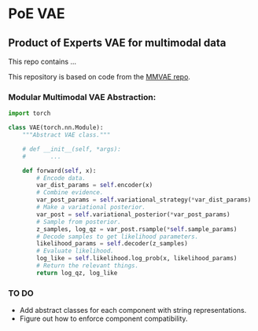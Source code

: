 # PoE VAE

## Product of Experts VAE for multimodal data


This repo contains ...

This repository is based on code from the
[MMVAE repo](https://github.com/iffsid/mmvae).

### Modular Multimodal VAE Abstraction:

```python
import torch

class VAE(torch.nn.Module):
	"""Abstract VAE class."""

	# def __init__(self, *args):
	#		...

	def forward(self, x):
		# Encode data.
		var_dist_params = self.encoder(x)
		# Combine evidence.
		var_post_params = self.variational_strategy(*var_dist_params)
		# Make a variational posterior.
		var_post = self.variational_posterior(*var_post_params)
		# Sample from posterior.
		z_samples, log_qz = var_post.rsample(*self.sample_params)
		# Decode samples to get likelihood parameters.
		likelihood_params = self.decoder(z_samples)
		# Evaluate likelihood.
		log_like = self.likelihood.log_prob(x, likelihood_params)
		# Return the relevant things.
		return log_qz, log_like
```



### TO DO

- Add abstract classes for each component with string representations.
- Figure out how to enforce component compatibility.
